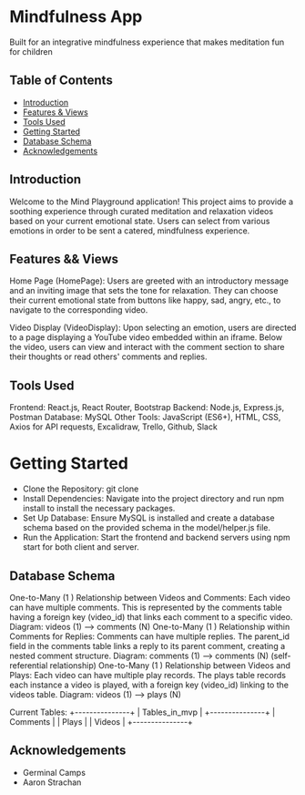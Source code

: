 # Mindfulness App

Built for an integrative mindfulness experience that makes meditation fun for children

## Table of Contents

- [Introduction](#introduction)
- [Features & Views](#features-views)
- [Tools Used](#tools-used)
- [Getting Started](#getting-started)
- [Database Schema](#database-schema)
- [Acknowledgements](#acknowledgements)

## Introduction

Welcome to the Mind Playground application! This project aims to provide a soothing experience through curated meditation and relaxation videos based on your current emotional state. Users can select from various emotions in order to be sent a catered, mindfulness experience.

## Features && Views

Home Page (HomePage): Users are greeted with an introductory message and an inviting image that sets the tone for relaxation. They can choose their current emotional state from buttons like happy, sad, angry, etc., to navigate to the corresponding video.

Video Display (VideoDisplay): Upon selecting an emotion, users are directed to a page displaying a YouTube video embedded within an iframe. Below the video, users can view and interact with the comment section to share their thoughts or read others' comments and replies.

## Tools Used

Frontend: React.js, React Router, Bootstrap
Backend: Node.js, Express.js, Postman
Database: MySQL
Other Tools: JavaScript (ES6+), HTML, CSS, Axios for API requests, Excalidraw, Trello, Github, Slack

# Getting Started

- Clone the Repository: git clone <repository-url>
- Install Dependencies: Navigate into the project directory and run npm install to install the necessary packages.
- Set Up Database: Ensure MySQL is installed and create a database schema based on the provided schema in the model/helper.js file.
- Run the Application: Start the frontend and backend servers using npm start for both client and server.

## Database Schema

One-to-Many (1
) Relationship between Videos and Comments:
Each video can have multiple comments. This is represented by the comments table having a foreign key (video_id) that links each comment to a specific video.
Diagram:
videos (1) ⟶ comments (N)
One-to-Many (1
) Relationship within Comments for Replies:
Comments can have multiple replies. The parent_id field in the comments table links a reply to its parent comment, creating a nested comment structure.
Diagram:
comments (1) ⟶ comments (N) (self-referential relationship)
One-to-Many (1
) Relationship between Videos and Plays:
Each video can have multiple play records. The plays table records each instance a video is played, with a foreign key (video_id) linking to the videos table.
Diagram:
videos (1) ⟶ plays (N)

Current Tables:
+---------------+
| Tables_in_mvp |
+---------------+
| Comments |
| Plays |
| Videos |
+---------------+

## Acknowledgements

- Germinal Camps
- Aaron Strachan
